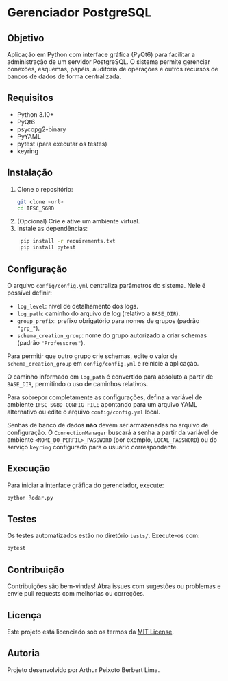 # Gerenciador PostgreSQL

## Objetivo
Aplicação em Python com interface gráfica (PyQt6) para facilitar a administração de um servidor PostgreSQL. O sistema permite gerenciar conexões, esquemas, papéis, auditoria de operações e outros recursos de bancos de dados de forma centralizada.

## Requisitos
- Python 3.10+
- PyQt6
- psycopg2-binary
- PyYAML
- pytest (para executar os testes)
- keyring

## Instalação
1. Clone o repositório:
   ```bash
   git clone <url>
   cd IFSC_SGBD
   ```
2. (Opcional) Crie e ative um ambiente virtual.
3. Instale as dependências:
   ```bash
    pip install -r requirements.txt
    pip install pytest
    ```

## Configuração
O arquivo `config/config.yml` centraliza parâmetros do sistema. Nele é possível definir:

- `log_level`: nível de detalhamento dos logs.
- `log_path`: caminho do arquivo de log (relativo a `BASE_DIR`).
- `group_prefix`: prefixo obrigatório para nomes de grupos (padrão `"grp_"`).
- `schema_creation_group`: nome do grupo autorizado a criar schemas (padrão `"Professores"`).

Para permitir que outro grupo crie schemas, edite o valor de `schema_creation_group` em `config/config.yml` e reinicie a aplicação.

O caminho informado em `log_path` é convertido para absoluto a partir de `BASE_DIR`, permitindo o uso de caminhos relativos.

Para sobrepor completamente as configurações, defina a variável de ambiente `IFSC_SGBD_CONFIG_FILE` apontando para um arquivo YAML alternativo ou edite o arquivo `config/config.yml` local.

Senhas de banco de dados **não** devem ser armazenadas no arquivo de configuração. 
O `ConnectionManager` buscará a senha a partir da variável de ambiente 
`<NOME_DO_PERFIL>_PASSWORD` (por exemplo, `LOCAL_PASSWORD`) ou do serviço 
`keyring` configurado para o usuário correspondente.

## Execução
Para iniciar a interface gráfica do gerenciador, execute:
```bash
python Rodar.py
```

## Testes
Os testes automatizados estão no diretório `tests/`. Execute-os com:
```bash
pytest
```

## Contribuição
Contribuições são bem-vindas! Abra issues com sugestões ou problemas e envie pull requests com melhorias ou correções.

## Licença
Este projeto está licenciado sob os termos da [MIT License](LICENSE).

## Autoria
Projeto desenvolvido por Arthur Peixoto Berbert Lima.
